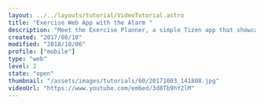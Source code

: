 ```yaml
---
layout: ../../layouts/tutorial/VideoTutorial.astro
title: "Exercise Web App with the Alarm "
description: "Meet the Exercise Planner, a simple Tizen app that showcases the Tizen Alarm API. We'll walk you through the parts and the code so you can get a glimpse of how Tizen codes work."
created: "2017/08/10"
modified: "2018/10/06"
profile: ["mobile"]
type: "web"
level: 2
state: "open"
thumbnail: "/assets/images/tutorials/60/20171003_141808.jpg"
videoUrl: "https://www.youtube.com/embed/3d8Tb9hY2lM"
---
```

